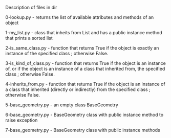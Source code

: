 Description of files in dir 

0-lookup.py - returns the list of available attributes and methods of an object

1-my_list.py - class that inheits from List and has a public instance method that prints a sorted list

2-is_same_class.py - function that returns True if the object is exactly an instance of the specified class ; otherwise False.

3-is_kind_of_class.py - function that returns True if the object is an instance of, or if the object is an instance of a class that inherited from, the specified class ; otherwise False.

4-inherits_from.py - function that returns True if the object is an instance of a class that inherited (directly or indirectly) from the specified class ; otherwise False.

5-base_geometry.py - an empty class BaseGeometry

6-base_geometry.py - BaseGeometry class with public instance method to raise exception

7-base_geometry.py - BaseGeometry class with public instance methods
